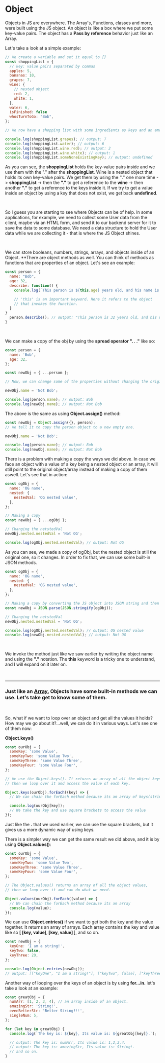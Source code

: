 # Object

Objects in JS are everywhere. The Array's, Functions, classes and more, were built using the JS object. An object is like a box where we put some key-value pairs. The object has a **Pass by reference** behavior just like an Array.

Let's take a look at a simple example:

```js
// We create a variable and set it equal to {}
const shoppingList = {
  // key: value pairs separated by commas
  apples: 5,
  bananas: 10,
  grapes: 7,
  wine: {
    // nested object
    red: 2,
    white: 1,
  },
  water: 6,
  isFinished: false
  whosTurnToGo: "Bob",
};

// We now have a shopping list with some ingredients as keys and an amount as value.

console.log(shoppingList.grapes); // output: 7
console.log(shoppingList.water); // output: 6
console.log(shoppingList.wine.red); // output: 2
console.log(shoppingList.wine.white); // output: 1
console.log(shoppingList.someNoneExistingKey); // output: undefined
```

As you can see, the **shoppingList** holds the key-value pairs inside and we use them with the "." after the **shoppingList**. Wine is a nested object that holds its own key-value pairs. We get them by using the **"."** one more time -> **shoppingList** -> then the **"."** to get a reference to the **wine** -> then another **"."** to get a reference to the keys inside it. If we try to get a value inside an object by using a key that does not exist, we get back **undefined**.

<br>

So I guess you are starting to see where Objects can be of help.
In some applications, for example, we need to collect some User data from the client, maybe via an HTML form, and send it to our backend server for it to save the data to some database. We need a data structure to hold the User data while we are collecting it - that is where the JS Object shines.

<br>

We can store booleans, numbers, strings, arrays, and objects inside of an Object.
\*\*There are object methods as well. You can think of methods as functions that are properties of an object. Let's see an example:

```js
const person = {
  name: "Bob",
  age: 32,
  describe: function() {
    console.log(`This person is ${this.age} years old, and his name is ${this.name}.`)

    // 'this' is an important keyword. Here it refers to the object
    // that invokes the function.
  }
}
  person.describe(); // output: "This person is 32 years old, and his name is Bob"
}
```

<br>

We can make a copy of the obj by using the **spread operator ". . ."** like so:

```js
const person = {
  name: 'Bob',
  age: 32,
};

const newObj = { ...person };

// Now, we can change some of the properties without changing the original person obj.

newObj.name = 'Not Bob';

console.log(person.name); // output: Bob
console.log(newObj.name); // output: Not Bob
```

The above is the same as using **Object.assign()** method:

```js
const newObj = Object.assign({}, person);
// We tell it to copy the person object to a new empty one.

newObj.name = 'Not Bob';

console.log(person.name); // output: Bob
console.log(newObj.name); // output: Not Bob
```

There is a problem with making a copy the ways we did above. In case we face an object with a value of a key being a nested object or an array, it will still point to the original object/array instead of making a copy of them aswell. Let's see that in action:

```js
const ogObj = {
  name: 'OG name',
  nested: {
    nestedVal: 'OG nested value',
  },
};

// Making a copy
const newObj = { ...ogObj };

// Changing the netstedVal
newObj.nested.nestedVal = 'Not OG';

console.log(ogObj.nested.nestedVal); // output: Not OG
```

As you can see, we made a copy of ogObj, but the nested object is still the original one, so it changes. In order to fix that, we can use some built-in JSON methods.

```js
const ogObj = {
  name: 'OG name',
  nested: {
    nestedVal: 'OG nested value',
  },
};

// Making a copy by converting the JS object into JSON string and then parsing it back into a JS object
const newObj = JSON.parse(JSON.stringify(ogObj));

// Changing the netstedVal
newObj.nested.nestedVal = 'Not OG';

console.log(ogObj.nested.nestedVal); // output: OG nested value
console.log(newObj.nested.nestedVal); // output: Not OG
```

<br>

We invoke the method just like we saw earlier by writing the object name and using the **"."** notation. The **this** keyword is a tricky one to understand, and I will expand on it later on.

<br>
<hr>

### Just like an [Array](.././data-types/array.md), Objects have some built-in methods we can use. Let's take get to know some of them.

<br>

So, what if we want to loop over an object and get all the values it holds? How may we go about it?...well, we can do it in various ways. Let's see one of them now:
<br>

**Object.keys()**

```js
const ourObj = {
  someKey: 'some Value',
  someKeyTwo: 'some Value Two',
  someKeyThree: 'some Value Three',
  someKeyFour: 'some Value Four',
};

// We use the Object.keys(). It returns an array of all the object keys,
// then we loop over it and access the value of each key.

Object.keys(ourObj).forEach((key) => {
  // We can chain the forEach method because its an array of keys(strings)

  console.log(ourObj[key]);
  // We take the key and use square brackets to access the value
});
```

Just like the **.** that we used earlier, we can use the square brackets, but it gives us a more dynamic way of using keys.
<br>

There is a simpler way we can get the same result we did above, and it is by using **Object.values()**:

```js
const ourObj = {
  someKey: 'some Value',
  someKeyTwo: 'some Value Two',
  someKeyThree: 'some Value Three',
  someKeyFour: 'some Value Four',
};

// The Object.values() returns an array of all the object values,
// then we loop over it and can do what we need.

Object.values(ourObj).forEach((value) => {
  // We can chain the forEach method because its an array
  console.log(value);
});
```

We can use **Object.entries()** if we want to get both the key and the value together. It returns an array of arrays. Each array contains the key and value like so **[ [key, value], [key, value] ]**, and so on.

```js
const newObj = {
  keyOne: 'I am a string!',
  keyTwo: false,
  keyThree: 20,
};

console.log(Object.entries(newObj));
// output: [["keyOne", "I am a string!"], ["keyTwo", false], ["keyThree", 20]]
```

Another way of looping over the keys of an object is by using **for...in**. let's take a look at an example:

```js
const greatObj = {
  numArr: [1, 2, 3, 4], // an array inside of an object.
  amazingStr: 'String!',
  evenBetterStr: 'Better String!!!',
  singleNum: 5,
};

for (let key in greatObj) {
  console.log(`The key is: ${key}, Its value is: ${greatObj[key]}.`);

  // output: The key is: numArr, Its value is: 1,2,3,4.
  // output: The key is: amazingStr, Its value is: String!.
  // and so on.
}
```
